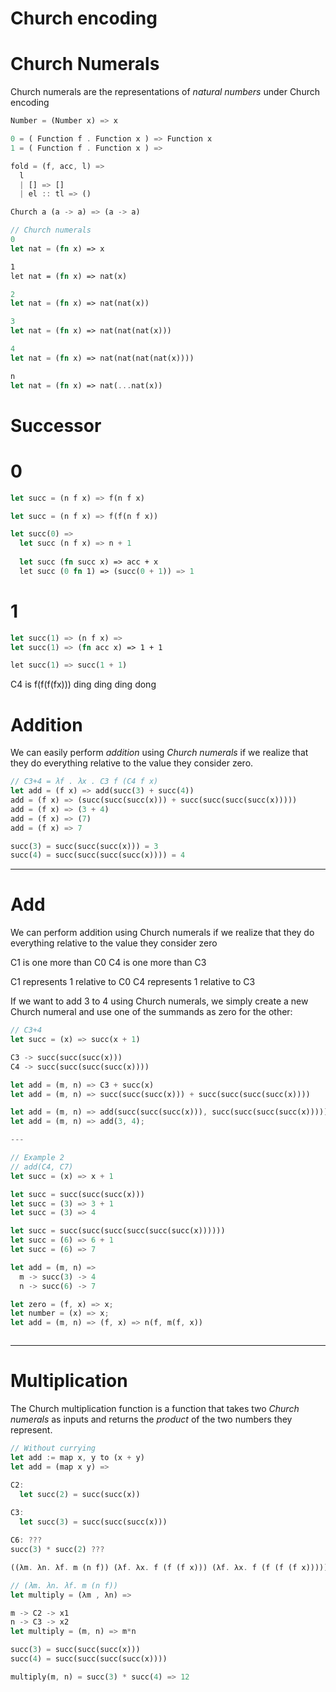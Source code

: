 # Church encoding

# Church Numerals
Church numerals are the representations of *natural numbers* under Church encoding
```rs
Number = (Number x) => x

0 = ( Function f . Function x ) => Function x
1 = ( Function f . Function x ) => 

fold = (f, acc, l) =>
  l
  | [] => []
  | el :: tl => ()

Church a (a -> a) => (a -> a)

// Church numerals
0
let nat = (fn x) => x

1
let nat = (fn x) => nat(x)

2
let nat = (fn x) => nat(nat(x))

3
let nat = (fn x) => nat(nat(nat(x)))

4
let nat = (fn x) => nat(nat(nat(nat(x))))

n
let nat = (fn x) => nat(...nat(x))
```

# Successor

# 0
```rs
let succ = (n f x) => f(n f x)

let succ = (n f x) => f(f(n f x))

let succ(0) =>
  let succ (n f x) => n + 1
  
  let succ (fn succ x) => acc + x
  let succ (0 fn 1) => (succ(0 + 1)) => 1
```
# 1
```rs
let succ(1) => (n f x) =>   
let succ(1) => (fn acc x) => 1 + 1

let succ(1) => succ(1 + 1)
```

C4 is f(f(f(fx)))
ding ding ding dong

# Addition
We can easily perform *addition* using *Church numerals* if we realize that they do everything relative
to the value they consider zero.

```rs
// C3+4 = λf . λx . C3 f (C4 f x)
let add = (f x) => add(succ(3) + succ(4))
add = (f x) => (succ(succ(succ(x))) + succ(succ(succ(succ(x))))) 
add = (f x) => (3 + 4) 
add = (f x) => (7) 
add = (f x) => 7

succ(3) = succ(succ(succ(x))) = 3
succ(4) = succ(succ(succ(succ(x)))) = 4
```
---

# Add
We can perform addition using Church numerals
if we realize that they do everything relative to the value they consider zero

C1 is one more than C0
C4 is one more than C3

C1 represents 1 relative to C0
C4 represents 1 relative to C3

If we want to add 3 to 4 using Church numerals, we simply create a new Church numeral and use one of the summands as zero for the other:


```rs
// C3+4 
let succ = (x) => succ(x + 1)

C3 -> succ(succ(succ(x)))
C4 -> succ(succ(succ(succ(x))))

let add = (m, n) => C3 + succ(x)
let add = (m, n) => succ(succ(succ(x))) + succ(succ(succ(succ(x))))

let add = (m, n) => add(succ(succ(succ(x))), succ(succ(succ(succ(x))))) 
let add = (m, n) => add(3, 4);

---

// Example 2
// add(C4, C7)
let succ = (x) => x + 1

let succ = succ(succ(succ(x)))
let succ = (3) => 3 + 1
let succ = (3) => 4

let succ = succ(succ(succ(succ(succ(succ(x))))))
let succ = (6) => 6 + 1
let succ = (6) => 7

let add = (m, n) => 
  m -> succ(3) -> 4
  n -> succ(6) -> 7

let zero = (f, x) => x;
let number = (x) => x;
let add = (m, n) => (f, x) => n(f, m(f, x))



```

---

# Multiplication
The Church multiplication function is a function that takes two *Church numerals* as inputs and returns the *product* of the two numbers they represent.

```rs
// Without currying
let add := map x, y to (x + y)
let add = (map x y) => 
```

```rs
C2:
  let succ(2) = succ(succ(x))
  
C3:
  let succ(3) = succ(succ(succ(x)))

C6: ???
succ(3) * succ(2) ???

((λm. λn. λf. m (n f)) (λf. λx. f (f (f x))) (λf. λx. f (f (f (f x)))))

// (λm. λn. λf. m (n f))
let multiply = (λm , λn) =>

m -> C2 -> x1
n -> C3 -> x2
let multiply = (m, n) => m*n
```
<!-- Basicamente -->

```rs
succ(3) = succ(succ(succ(x)))
succ(4) = succ(succ(succ(succ(x))))

multiply(m, n) = succ(3) * succ(4) => 12

```




  
